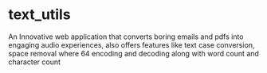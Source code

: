 # text_utils
An Innovative web application that converts boring emails and pdfs into engaging audio experiences, also offers features like text case conversion, space removal where 64 encoding and decoding along with word count and character count
